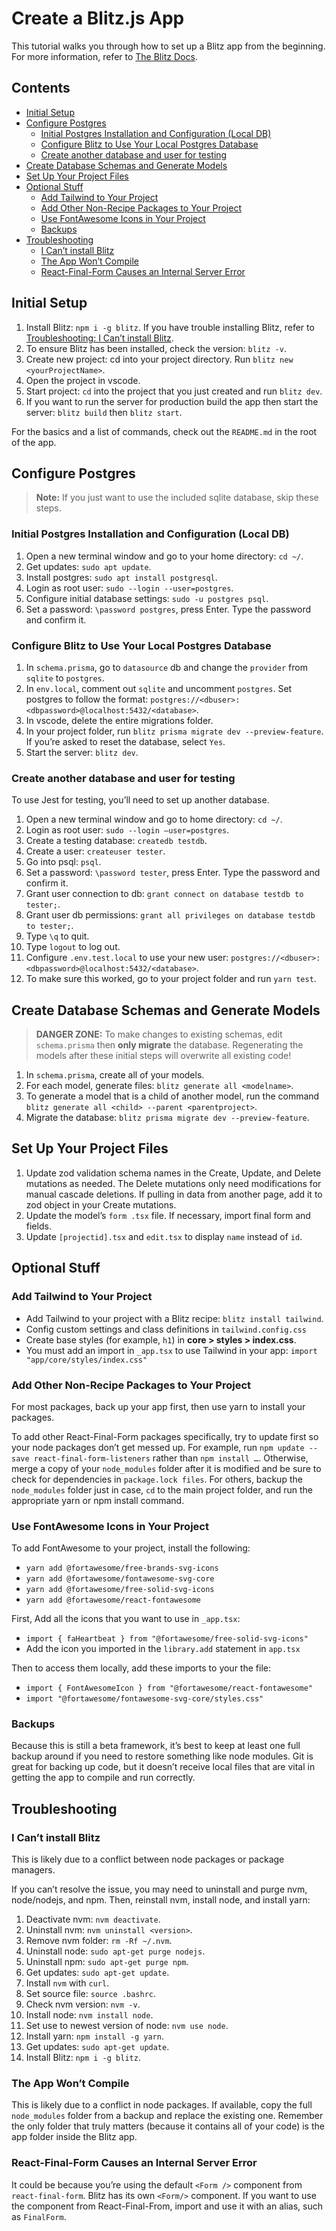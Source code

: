 <!-- no toc -->
# Create a Blitz.js App

This tutorial walks you through how to set up a Blitz app from the beginning. For more information, refer to [The Blitz Docs](https://blitzjs.com/docs/get-started).

<!-- no toc -->
## Contents

  - [Initial Setup](#initial-setup)
  - [Configure Postgres](#configure-postgres)
    - [Initial Postgres Installation and Configuration (Local DB)](#initial-postgres-installation-and-configuration-local-db)
    - [Configure Blitz to Use Your Local Postgres Database](#configure-blitz-to-use-your-local-postgres-database)
    - [Create another database and user for testing](#create-another-database-and-user-for-testing)
  - [Create Database Schemas and Generate Models](#create-database-schemas-and-generate-models)
  - [Set Up Your Project Files](#set-up-your-project-files)
  - [Optional Stuff](#optional-stuff)
    - [Add Tailwind to Your Project](#add-tailwind-to-your-project)
    - [Add Other Non-Recipe Packages to Your Project](#add-other-non-recipe-packages-to-your-project)
    - [Use FontAwesome Icons in Your Project](#use-fontawesome-icons-in-your-project)
    - [Backups](#backups)
  - [Troubleshooting](#troubleshooting)
    - [I Can’t install Blitz](#i-cant-install-blitz)
    - [The App Won’t Compile](#the-app-wont-compile)
    - [React-Final-Form Causes an Internal Server Error](#react-final-form-causes-an-internal-server-error)

## Initial Setup

  1. Install Blitz: `npm i -g blitz`. If you have trouble installing Blitz, refer to [Troubleshooting: I Can’t install Blitz](#i-cant-install-blitz).
  2. To ensure Blitz has been installed, check the version: `blitz -v`.
  3. Create new project: cd into your project directory. Run `blitz new <yourProjectName>`.
  4. Open the project in vscode.
  5. Start project: `cd` into the project that you just created and run `blitz dev`.
  6. If you want to run the server for production build the app then start the server: `blitz build` then `blitz start`.

For the basics and a list of commands, check out the `README.md` in the root of the app.

## Configure Postgres

> **Note:** If you just want to use the included sqlite database, skip these steps.

### Initial Postgres Installation and Configuration (Local DB)

  1. Open a new terminal window and go to your home directory: `cd ~/`.
  2. Get updates: `sudo apt update`.
  3. Install postgres: `sudo apt install postgresql`.
  4. Login as root user: `sudo --login --user=postgres`.
  5. Configure initial database settings: `sudo -u postgres psql`.
  6. Set a password: `\password postgres`, press Enter. Type the password and confirm it.

### Configure Blitz to Use Your Local Postgres Database

  1. In `schema.prisma`, go to `datasource` db and change the `provider` from `sqlite` to `postgres`.
  2. In `env.local`, comment out `sqlite` and uncomment `postgres`. Set postgres to follow the format: `postgres://<dbuser>:<dbpassword>@localhost:5432/<database>`.
  3. In vscode, delete the entire migrations folder.
  4. In your project folder, run `blitz prisma migrate dev --preview-feature`. If you’re asked to reset the database, select `Yes`.
  5. Start the server: `blitz dev`.

### Create another database and user for testing

To use Jest for testing, you’ll need to set up another database.

  1. Open a new terminal window and go to home directory: `cd ~/`.
  2. Login as root user: `sudo --login –user=postgres`.
  3. Create a testing database: `createdb testdb`.
  4. Create a user: `createuser tester`.
  5. Go into psql: `psql`.
  6. Set a password: `\password tester`, press Enter. Type the password and confirm it.
  7. Grant user connection to db: `grant connect on database testdb to tester;`.
  8. Grant user db permissions: `grant all privileges on database testdb to tester;`.
  9. Type `\q` to quit.
  10. Type `logout` to log out.
  11. Configure `.env.test.local` to use your new user: `postgres://<dbuser>:<dbpassword>@localhost:5432/<database>`.
  12. To make sure this worked, go to your project folder and run `yarn test`.

## Create Database Schemas and Generate Models

> **DANGER ZONE:** To make changes to existing schemas, edit `schema.prisma` then **only migrate** the database. Regenerating the models after these initial steps will overwrite all existing code!

  1. In `schema.prisma`, create all of your models.
  2. For each model, generate files: `blitz generate all <modelname>`.
  3. To generate a model that is a child of another model, run the command `blitz generate all <child> --parent <parentproject>`.
  4. Migrate the database: `blitz prisma migrate dev --preview-feature`.

## Set Up Your Project Files

  1. Update zod validation schema names in the Create, Update, and Delete mutations as needed. The Delete mutations only need modifications for manual cascade deletions. If pulling in data from another page, add it to zod object in your Create mutations.
  2. Update the model’s `form .tsx` file. If necessary, import final form and fields.
  3. Update `[projectid].tsx` and `edit.tsx` to display `name` instead of `id`.

## Optional Stuff

### Add Tailwind to Your Project

- Add Tailwind to your project with a Blitz recipe: `blitz install tailwind`.
- Config custom settings and class definitions in `tailwind.config.css`
- Create base styles (for example, `h1`) in **core > styles > index.css**.
- You must add an import in `_app.tsx` to use Tailwind in your app: `import "app/core/styles/index.css"`

### Add Other Non-Recipe Packages to Your Project

For most packages, back up your app first, then use yarn to install your packages.

To add other React-Final-Form packages specifically, try to update first so your node packages don’t get messed up. For example, run `npm update --save react-final-form-listeners` rather than `npm install …`. Otherwise, merge a copy of your `node_modules` folder after it is modified and be sure to check for dependencies in `package.lock files`. For others, backup the `node_modules` folder just in case, `cd` to the main project folder, and run the appropriate yarn or npm install command.

### Use FontAwesome Icons in Your Project

To add FontAwesome to your project, install the following:

- `yarn add @fortawesome/free-brands-svg-icons`
- `yarn add @fortawesome/fontawesome-svg-core`
- `yarn add @fortawesome/free-solid-svg-icons`
- `yarn add @fortawesome/react-fontawesome`

First, Add all the icons that you want to use in `_app.tsx`:

- `import { faHeartbeat } from "@fortawesome/free-solid-svg-icons"`
- Add the icon you imported in the `library.add` statement in `app.tsx`

Then to access them locally, add these imports to your the file:

- `import { FontAwesomeIcon } from "@fortawesome/react-fontawesome"`
- `import "@fortawesome/fontawesome-svg-core/styles.css"`

### Backups

Because this is still a beta framework, it’s best to keep at least one full backup around if you need to restore something like node modules. Git is great for backing up code, but it doesn’t receive local files that are vital in getting the app to compile and run correctly.

## Troubleshooting

### I Can’t install Blitz

This is likely due to a conflict between node packages or package managers.

If you can’t resolve the issue, you may need to uninstall and purge nvm, node/nodejs, and npm. Then, reinstall nvm, install node, and install yarn:

  1. Deactivate nvm: `nvm deactivate`.
  2. Uninstall nvm: `nvm uninstall <version>`.
  3. Remove nvm folder: `rm -Rf ~/.nvm`.
  4. Uninstall node: `sudo apt-get purge nodejs`.
  5. Uninstall npm: `sudo apt-get purge npm`.
  6. Get updates: `sudo apt-get update`.
  7. Install `nvm` with `curl`.
  8. Set source file: `source .bashrc`.
  9. Check nvm version: `nvm -v`.
  10. Install node: `nvm install node`.
  11. Set use to newest version of node: `nvm use node`.
  12. Install yarn: `npm install -g yarn`.
  13. Get updates: `sudo apt-get update`.
  14. Install Blitz: `npm i -g blitz`.

### The App Won’t Compile

This is likely due to a conflict in node packages. If available, copy the full `node_modules` folder from a backup and replace the existing one. Remember the only folder that truly matters (because it contains all of your code) is the app folder inside the Blitz app.

### React-Final-Form Causes an Internal Server Error

It could be because you’re using the default `<Form />` component from `react-final-form`. Blitz has its own `<Form/>` component. If you want to use the component from React-Final-From, import and use it with an alias, such as `FinalForm`.
